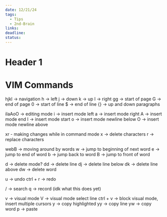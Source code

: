 ```yaml
---
date: 12/21/24
tags:
  - Tips
  - 2nd-Brain
links: 
deadline: 
status:
---
```

# Header 1
# VIM Commands
hjkl -> navigation
h -> left
j -> down
k -> up
l -> right
gg -> start of page
G -> end of page
0 -> start of line
$ -> end of line
{} -> up and down paragraphs

iIaAoO -> editing mode
i -> insert mode left
a -> insert mode right
A -> insert mode end
I -> insert mode start
o -> insert mode newline below
O -> insert mode newline above

xr - making changes while in command mode
x -> delete characters
r -> replace characters

webB -> moving around by words
w -> jump to beginning of next word
e -> jump to end of word
b -> jump back to word
B -> jump to front of word

d -> delete mode? 
dd -> delete line
dj -> delete line below
dk -> delete line above
dw -> delete word

u -> undo
ctrl + r -> redo

/ -> search
q -> record (idk what this does yet)

v -> visual mode
V -> visual mode select line
ctrl + v -> block visual mode, insert multiple cursors
y -> copy highlighted
yy -> copy line
yw -> copy word
p -> paste


